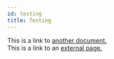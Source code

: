 ```yaml
---
id: testing
title: Testing
---
```


This is a link to [another document.](doc3.md)  
This is a link to an [external page.](http://www.example.com)
